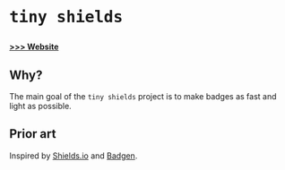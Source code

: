<h1><pre>tiny shields</pre></h1>

<a href="https://tiny-shields.dev/about">
  <strong>&gt;&gt;&gt; Website</strong>
</a>

## Why?
The main goal of the `tiny shields` project is to make badges as fast and light as possible.

## Prior art
Inspired by [Shields.io](https://shields.io/) and [Badgen](https://badgen.net/).
